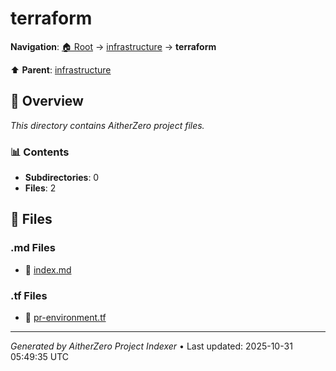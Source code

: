 # terraform

**Navigation**: [🏠 Root](../../index.md) → [infrastructure](../index.md) → **terraform**

⬆️ **Parent**: [infrastructure](../index.md)

## 📖 Overview

*This directory contains AitherZero project files.*

### 📊 Contents

- **Subdirectories**: 0
- **Files**: 2

## 📄 Files

### .md Files

- 📝 [index.md](./index.md)

### .tf Files

- 📄 [pr-environment.tf](./pr-environment.tf)

---

*Generated by AitherZero Project Indexer* • Last updated: 2025-10-31 05:49:35 UTC

